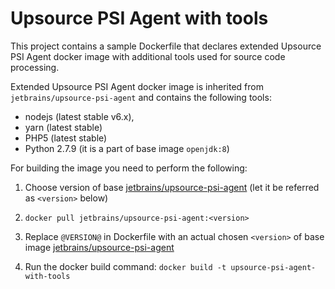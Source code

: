 # Upsource PSI Agent with tools

This project contains a sample Dockerfile that declares extended Upsource PSI Agent docker image with additional tools used for source code processing.

Extended Upsource PSI Agent docker image is inherited from `jetbrains/upsource-psi-agent` and contains the following tools:
- nodejs (latest stable v6.x), 
- yarn (latest stable)
- PHP5 (latest stable)
- Python 2.7.9 (it is a part of base image `openjdk:8`) 

For building the image you need to perform the following:

1. Choose version of base [jetbrains/upsource-psi-agent](https://hub.docker.com/r/jetbrains/upsource-psi-agent/tags/) 
(let it be referred as `<version>` below)

2. `docker pull jetbrains/upsource-psi-agent:<version>`

3. Replace `@VERSION@` in Dockerfile with an actual chosen `<version>` of base image [jetbrains/upsource-psi-agent](https://hub.docker.com/r/jetbrains/upsource-psi-agent/tags/)  

4. Run the docker build command:
`docker build -t upsource-psi-agent-with-tools`